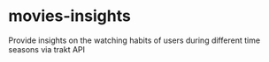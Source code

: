 # movies-insights
Provide insights on the watching habits of users during different time seasons via trakt API 
